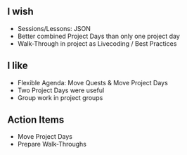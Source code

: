 ## I wish

* Sessions/Lessons: JSON
* Better combined Project Days than only one project day
* Walk-Through in project as Livecoding / Best Practices

## I like

* Flexible Agenda: Move Quests & Move Project Days
* Two Project Days were useful
* Group work in project groups

## Action Items

* Move Project Days
* Prepare Walk-Throughs
